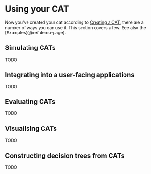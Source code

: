 # Using your CAT

Now you've created your cat according to [Creating a CAT](@ref), there are
a number of ways you can use it. This section covers a few. See also the [Examples](@ref demo-page).

## Simulating CATs

TODO

## Integrating into a user-facing applications

TODO

## Evaluating CATs

TODO

## Visualising CATs

TODO

## Constructing decision trees from CATs

TODO
